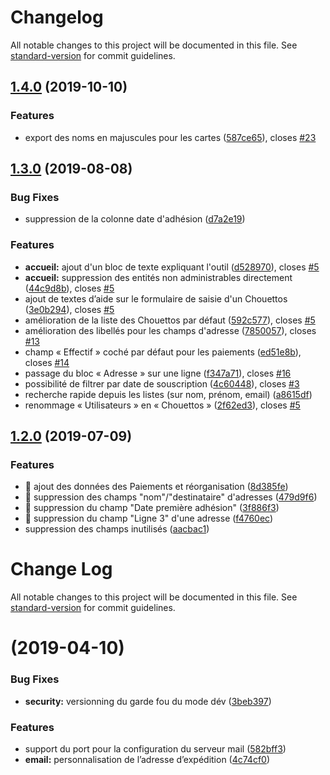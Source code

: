 # Changelog

All notable changes to this project will be documented in this file. See [standard-version](https://github.com/conventional-changelog/standard-version) for commit guidelines.

## [1.4.0](https://github.com/lachouettecoop/chouette-admin-chouettos/compare/v1.3.0...v1.4.0) (2019-10-10)


### Features

* export des noms en majuscules pour les cartes ([587ce65](https://github.com/lachouettecoop/chouette-admin-chouettos/commit/587ce65f216c5b21b21fb83125a727c21b2ff0f6)), closes [#23](https://github.com/lachouettecoop/chouette-admin-chouettos/issues/23)

## [1.3.0](https://github.com/lachouettecoop/chouette-admin-chouettos/compare/v1.2.0...v1.3.0) (2019-08-08)


### Bug Fixes

* suppression de la colonne date d'adhésion ([d7a2e19](https://github.com/lachouettecoop/chouette-admin-chouettos/commit/d7a2e19))


### Features

* **accueil:** ajout d'un bloc de texte expliquant l'outil ([d528970](https://github.com/lachouettecoop/chouette-admin-chouettos/commit/d528970)), closes [#5](https://github.com/lachouettecoop/chouette-admin-chouettos/issues/5)
* **accueil:** suppression des entités non administrables directement ([44c9d8b](https://github.com/lachouettecoop/chouette-admin-chouettos/commit/44c9d8b)), closes [#5](https://github.com/lachouettecoop/chouette-admin-chouettos/issues/5)
* ajout de textes d’aide sur le formulaire de saisie d'un Chouettos ([3e0b294](https://github.com/lachouettecoop/chouette-admin-chouettos/commit/3e0b294)), closes [#5](https://github.com/lachouettecoop/chouette-admin-chouettos/issues/5)
* amélioration de la liste des Chouettos par défaut ([592c577](https://github.com/lachouettecoop/chouette-admin-chouettos/commit/592c577)), closes [#5](https://github.com/lachouettecoop/chouette-admin-chouettos/issues/5)
* amélioration des libellés pour les champs d'adresse ([7850057](https://github.com/lachouettecoop/chouette-admin-chouettos/commit/7850057)), closes [#13](https://github.com/lachouettecoop/chouette-admin-chouettos/issues/13)
* champ « Effectif » coché par défaut pour les paiements ([ed51e8b](https://github.com/lachouettecoop/chouette-admin-chouettos/commit/ed51e8b)), closes [#14](https://github.com/lachouettecoop/chouette-admin-chouettos/issues/14)
* passage du bloc « Adresse » sur une ligne ([f347a71](https://github.com/lachouettecoop/chouette-admin-chouettos/commit/f347a71)), closes [#16](https://github.com/lachouettecoop/chouette-admin-chouettos/issues/16)
* possibilité de filtrer par date de souscription ([4c60448](https://github.com/lachouettecoop/chouette-admin-chouettos/commit/4c60448)), closes [#3](https://github.com/lachouettecoop/chouette-admin-chouettos/issues/3)
* recherche rapide depuis les listes (sur nom, prénom, email) ([a8615df](https://github.com/lachouettecoop/chouette-admin-chouettos/commit/a8615df))
* renommage « Utilisateurs » en « Chouettos » ([2f62ed3](https://github.com/lachouettecoop/chouette-admin-chouettos/commit/2f62ed3)), closes [#5](https://github.com/lachouettecoop/chouette-admin-chouettos/issues/5)

## [1.2.0](https://github.com/lachouettecoop/chouette-admin-chouettos/compare/v1.1.0...v1.2.0) (2019-07-09)


### Features

* 🎸 ajout des données des Paiements et réorganisation ([8d385fe](https://github.com/lachouettecoop/chouette-admin-chouettos/commit/8d385fe))
* 🎸 suppression des champs "nom"/"destinataire" d'adresses ([479d9f6](https://github.com/lachouettecoop/chouette-admin-chouettos/commit/479d9f6))
* 🎸 suppression du champ "Date première adhésion" ([3f886f3](https://github.com/lachouettecoop/chouette-admin-chouettos/commit/3f886f3))
* 🎸 suppression du champ "Ligne 3" d'une adresse ([f4760ec](https://github.com/lachouettecoop/chouette-admin-chouettos/commit/f4760ec))
* suppression des champs inutilisés ([aacbac1](https://github.com/lachouettecoop/chouette-admin-chouettos/commit/aacbac1))



# Change Log

All notable changes to this project will be documented in this file. See [standard-version](https://github.com/conventional-changelog/standard-version) for commit guidelines.

#  (2019-04-10)


### Bug Fixes

* **security:** versionning du garde fou du mode dév ([3beb397](https://github.com/lachouettecoop/chouette-admin-chouettos/commit/3beb397))


### Features

* support du port pour la configuration du serveur mail ([582bff3](https://github.com/lachouettecoop/chouette-admin-chouettos/commit/582bff3))
* **email:** personnalisation de l’adresse d’expédition ([4c74cf0](https://github.com/lachouettecoop/chouette-admin-chouettos/commit/4c74cf0))
